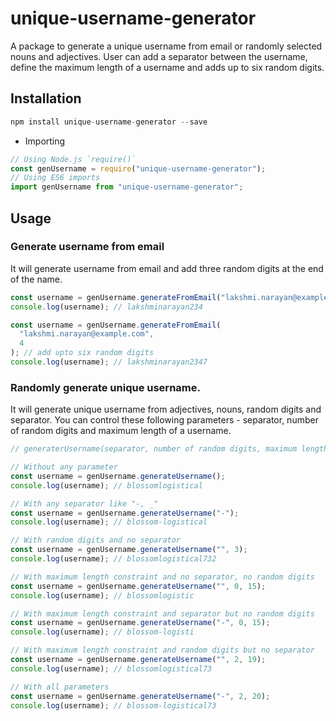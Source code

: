 # unique-username-generator

A package to generate a unique username from email or randomly selected nouns and adjectives. User can add a separator between the username, define the maximum length of a username and adds up to six random digits.

## Installation

```javascript
npm install unique-username-generator --save
```

- Importing

```javascript
// Using Node.js `require()`
const genUsername = require("unique-username-generator");
// Using ES6 imports
import genUsername from "unique-username-generator";
```

## Usage

### Generate username from email

It will generate username from email and add three random digits at the end of the name.

```javascript
const username = genUsername.generateFromEmail("lakshmi.narayan@example.com");
console.log(username); // lakshminarayan234

const username = genUsername.generateFromEmail(
  "lakshmi.narayan@example.com",
  4
); // add upto six random digits
console.log(username); // lakshminarayan2347
```

### Randomly generate unique username.

It will generate unique username from adjectives, nouns, random digits and separator. You can control these following parameters - separator, number of random digits and maximum length of a username.

```javascript
// generaterUsername(separator, number of random digits, maximum length)

// Without any parameter
const username = genUsername.generateUsername();
console.log(username); // blossomlogistical

// With any separator like "-, _"
const username = genUsername.generateUsername("-");
console.log(username); // blossom-logistical

// With random digits and no separator
const username = genUsername.generateUsername("", 3);
console.log(username); // blossomlogistical732

// With maximum length constraint and no separator, no random digits
const username = genUsername.generateUsername("", 0, 15);
console.log(username); // blossomlogistic

// With maximum length constraint and separator but no random digits
const username = genUsername.generateUsername("-", 0, 15);
console.log(username); // blossom-logisti

// With maximum length constraint and random digits but no separator
const username = genUsername.generateUsername("", 2, 19);
console.log(username); // blossomlogistical73

// With all parameters
const username = genUsername.generateUsername("-", 2, 20);
console.log(username); // blossom-logistical73
```
